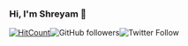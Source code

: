 ### Hi, I'm Shreyam 👋
[![HitCount](http://hits.dwyl.com/Shreyam-Saha/Shreyam-Saha.svg)](http://hits.dwyl.com/Shreyam-Saha/Shreyam-Saha)<img alt="GitHub followers" src="https://img.shields.io/github/followers/Shreyam-Saha?label=Followers&style=social">![Twitter Follow](https://img.shields.io/twitter/follow/coder_panda_?style=social)

